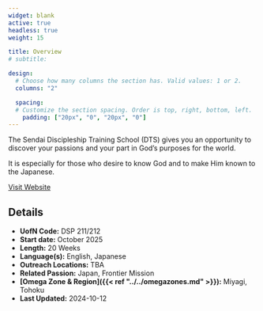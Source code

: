 ```yaml
---
widget: blank
active: true
headless: true
weight: 15

title: Overview
# subtitle:

design:
  # Choose how many columns the section has. Valid values: 1 or 2.
  columns: "2"

  spacing:
  # Customize the section spacing. Order is top, right, bottom, left.
    padding: ["20px", "0", "20px", "0"]
---
```


The Sendai Discipleship Training School (DTS) gives you an opportunity to discover your passions and your part in God’s purposes for the world.

It is especially for those who desire to know God and to make Him known to the Japanese.

[Visit Website](https://www.ywamsendai.org/en/dts)

## Details

* **UofN Code:** DSP 211/212
* **Start date:** October 2025
* **Length:** 20 Weeks
* **Language(s):** English, Japanese
* **Outreach Locations:** TBA
* **Related Passion:** Japan, Frontier Mission
* **[Omega Zone & Region]({{< ref "../../omegazones.md" >}}):** Miyagi, Tohoku
* **Last Updated:** 2024-10-12

